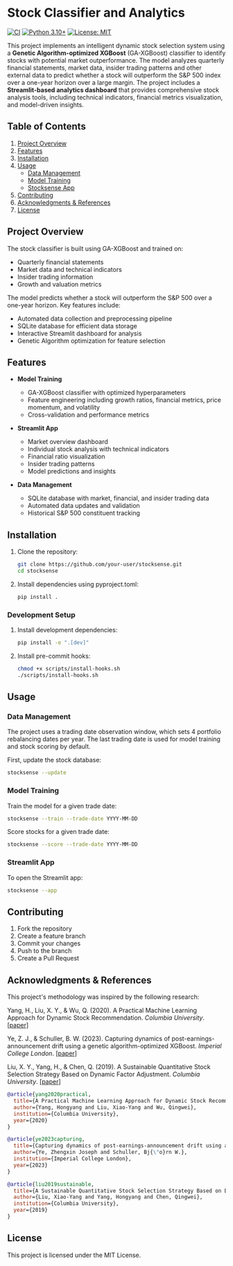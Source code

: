 # Stock Classifier and Analytics

[![CI](https://github.com/francisco3511/stocksense/actions/workflows/ci.yml/badge.svg)](https://github.com/francisco3511/stocksense/actions/workflows/ci.yml)
[![Python 3.10+](https://img.shields.io/badge/python-3.10+-blue.svg)](https://www.python.org/downloads/)
[![License: MIT](https://img.shields.io/badge/License-MIT-yellow.svg)](https://opensource.org/licenses/MIT)


This project implements an intelligent dynamic stock selection system using a **Genetic Algorithm-optimized XGBoost** (GA-XGBoost) classifier to identify stocks with potential market outperformance. The model analyzes quarterly financial statements, market data, insider trading patterns and other external data to predict whether a stock will outperform the S&P 500 index over a one-year horizon over a large margin. The project includes a **Streamlit-based analytics dashboard** that provides comprehensive stock analysis tools, including technical indicators, financial metrics visualization, and model-driven insights.


## Table of Contents

1. [Project Overview](#project-overview)
2. [Features](#features)
3. [Installation](#installation)
4. [Usage](#usage)
   - [Data Management](#data-management)
   - [Model Training](#model-training)
   - [Stocksense App](#streamlit-app)
5. [Contributing](#contributing)
6. [Acknowledgments & References](#acknowledgments-references)
7. [License](#license)

## Project Overview

The stock classifier is built using GA-XGBoost and trained on:
- Quarterly financial statements
- Market data and technical indicators
- Insider trading information
- Growth and valuation metrics

The model predicts whether a stock will outperform the S&P 500 over a one-year horizon. Key features include:
- Automated data collection and preprocessing pipeline
- SQLite database for efficient data storage
- Interactive Streamlit dashboard for analysis
- Genetic Algorithm optimization for feature selection


## Features

- **Model Training**
  - GA-XGBoost classifier with optimized hyperparameters
  - Feature engineering including growth ratios, financial metrics, price momentum, and volatility
  - Cross-validation and performance metrics

- **Streamlit App**
  - Market overview dashboard
  - Individual stock analysis with technical indicators
  - Financial ratio visualization
  - Insider trading patterns
  - Model predictions and insights

- **Data Management**
  - SQLite database with market, financial, and insider trading data
  - Automated data updates and validation
  - Historical S&P 500 constituent tracking

## Installation

1. Clone the repository:
   ```bash
   git clone https://github.com/your-user/stocksense.git
   cd stocksense
   ```

2. Install dependencies using pyproject.toml:
   ```bash
   pip install .
   ```

### Development Setup

1. Install development dependencies:
   ```bash
   pip install -e ".[dev]"
   ```

2. Install pre-commit hooks:
   ```bash
   chmod +x scripts/install-hooks.sh
   ./scripts/install-hooks.sh
   ```

## Usage

### Data Management

The project uses a trading date observation window, which sets 4 portfolio rebalancing dates per year. The last trading date is used for model training and stock scoring by default.

First, update the stock database:
   ```bash
   stocksense --update
   ```

### Model Training

Train the model for a given trade date:
   ```bash
   stocksense --train --trade-date YYYY-MM-DD
   ```

Score stocks for a given trade date:
   ```bash
   stocksense --score --trade-date YYYY-MM-DD
   ```

### Streamlit App

To open the Streamlit app:
   ```bash
   stocksense --app
   ```


## Contributing

1. Fork the repository
2. Create a feature branch
3. Commit your changes
4. Push to the branch
5. Create a Pull Request

## Acknowledgments & References

This project's methodology was inspired by the following research:

Yang, H., Liu, X. Y., & Wu, Q. (2020). A Practical Machine Learning Approach for Dynamic Stock Recommendation. *Columbia University*. [[paper]](add_link_if_available)

Ye, Z. J., & Schuller, B. W. (2023). Capturing dynamics of post-earnings-announcement drift using a genetic algorithm-optimized XGBoost. *Imperial College London*. [[paper]](add_link_if_available)

Liu, X. Y., Yang, H., & Chen, Q. (2019). A Sustainable Quantitative Stock Selection Strategy Based on Dynamic Factor Adjustment. *Columbia University*. [[paper]](add_link_if_available)

```bibtex
@article{yang2020practical,
  title={A Practical Machine Learning Approach for Dynamic Stock Recommendation},
  author={Yang, Hongyang and Liu, Xiao-Yang and Wu, Qingwei},
  institution={Columbia University},
  year={2020}
}

@article{ye2023capturing,
  title={Capturing dynamics of post-earnings-announcement drift using a genetic algorithm-optimized XGBoost},
  author={Ye, Zhengxin Joseph and Schuller, Bj{\"o}rn W.},
  institution={Imperial College London},
  year={2023}
}

@article{liu2019sustainable,
  title={A Sustainable Quantitative Stock Selection Strategy Based on Dynamic Factor Adjustment},
  author={Liu, Xiao-Yang and Yang, Hongyang and Chen, Qingwei},
  institution={Columbia University},
  year={2019}
}
```


## License

This project is licensed under the MIT License.
